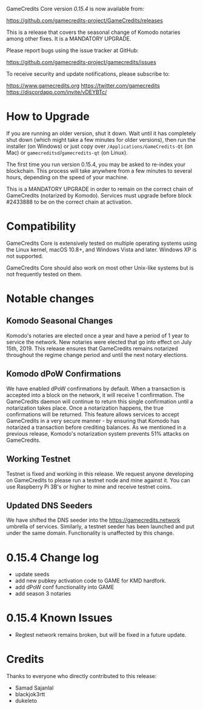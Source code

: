 GameCredits Core version *0.15.4* is now available from:

  <https://github.com/gamecredits-project/GameCredits/releases>

This is a release that covers the seasonal change of Komodo notaries among other fixes. It is a MANDATORY UPGRADE.

Please report bugs using the issue tracker at GitHub:

  <https://github.com/gamecredits-project/gamecredits/issues>

To receive security and update notifications, please subscribe to:

  <https://www.gamecredits.org>
  <https://twitter.com/gamecredits>
  <https://discordapp.com/invite/vDEYBTc/>

How to Upgrade
==============

If you are running an older version, shut it down. Wait until it has completely
shut down (which might take a few minutes for older versions), then run the 
installer (on Windows) or just copy over `/Applications/GameCredits-Qt` (on Mac)
or `gamecreditsd`/`gamecredits-qt` (on Linux).

The first time you run version 0.15.4, you may be asked to re-index your blockchain. This process will take anywhere from a few minutes to
several hours, depending on the speed of your machine.

This is a MANDATORY UPGRADE in order to remain on the correct chain of GameCredits (notarized by Komodo). Services must upgrade before block #2433888 to be on the correct chain at activation.

Compatibility
==============

GameCredits Core is extensively tested on multiple operating systems using
the Linux kernel, macOS 10.8+, and Windows Vista and later. Windows XP is not supported.

GameCredits Core should also work on most other Unix-like systems but is not
frequently tested on them.

Notable changes
===============

Komodo Seasonal Changes
-------------------------
Komodo's notaries are elected once a year and have a period of 1 year to service the network. New notaries were elected that go into effect on July 15th, 2019. This release ensures that GameCredits remains notarized throughout the regime change period and until the next notary elections.

Komodo dPoW Confirmations
-------------------------
We have enabled dPoW confirmations by default. When a transaction is accepted into a block on the network, it will receive 1 confirmation. The GameCredits daemon will continue to return this single confirmation until a notarization takes place. Once a notarization happens, the true confirmations will be returned. This feature allows services to accept GameCredits in a very secure manner - by ensuring that Komodo has notarized a transaction before crediting balances. As we mentioned in a previous release, Komodo's notarization system prevents 51% attacks on GameCredits.

Working Testnet
-------------------------
Testnet is fixed and working in this release. We request anyone developing on GameCredits to please run a testnet node and mine against it. You can use Raspberry Pi 3B's or higher to mine and receive testnet coins.

Updated DNS Seeders
-------------------------
We have shifted the DNS seeder into the <https://gamecredits.network> umbrella of services. Similarly, a testnet seeder has been launched and put under the same domain. Functionality is unaffected by this change.

0.15.4 Change log
====================

-  update seeds
-  add new pubkey activation code to GAME for KMD hardfork.
-  add dPoW conf functionality into GAME
-  add season 3 notaries


0.15.4 Known Issues
====================

-  Regtest network remains broken, but will be fixed in a future update.

Credits
=======

Thanks to everyone who directly contributed to this release:

- Samad Sajanlal
- blackjok3rtt
- dukeleto